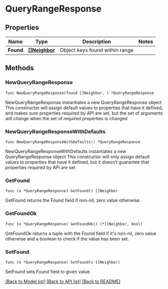 # QueryRangeResponse

## Properties

Name | Type | Description | Notes
------------ | ------------- | ------------- | -------------
**Found** | [**[]Neighbor**](Neighbor.md) | Object keys found within range | 

## Methods

### NewQueryRangeResponse

`func NewQueryRangeResponse(found []Neighbor, ) *QueryRangeResponse`

NewQueryRangeResponse instantiates a new QueryRangeResponse object
This constructor will assign default values to properties that have it defined,
and makes sure properties required by API are set, but the set of arguments
will change when the set of required properties is changed

### NewQueryRangeResponseWithDefaults

`func NewQueryRangeResponseWithDefaults() *QueryRangeResponse`

NewQueryRangeResponseWithDefaults instantiates a new QueryRangeResponse object
This constructor will only assign default values to properties that have it defined,
but it doesn't guarantee that properties required by API are set

### GetFound

`func (o *QueryRangeResponse) GetFound() []Neighbor`

GetFound returns the Found field if non-nil, zero value otherwise.

### GetFoundOk

`func (o *QueryRangeResponse) GetFoundOk() (*[]Neighbor, bool)`

GetFoundOk returns a tuple with the Found field if it's non-nil, zero value otherwise
and a boolean to check if the value has been set.

### SetFound

`func (o *QueryRangeResponse) SetFound(v []Neighbor)`

SetFound sets Found field to given value.



[[Back to Model list]](../README.md#documentation-for-models) [[Back to API list]](../README.md#documentation-for-api-endpoints) [[Back to README]](../README.md)


